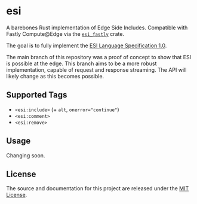 # esi

A barebones Rust implementation of Edge Side Includes. Compatible with Fastly Compute@Edge via the [`esi_fastly`](https://docs.rs/esi_fastly) crate.

The goal is to fully implement the [ESI Language Specification 1.0](https://www.w3.org/TR/esi-lang/).

The main branch of this repository was a proof of concept to show that ESI is possible at the edge. This branch aims to be a more robust
implementation, capable of request and response streaming. The API will likely change as this becomes possible.

## Supported Tags

- `<esi:include>` (+ `alt`, `onerror="continue"`)
- `<esi:comment>`
- `<esi:remove>`

## Usage

Changing soon.

## License

The source and documentation for this project are released under the [MIT License](LICENSE).
